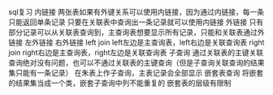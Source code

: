 sql复习
内链接
  两张表如果有外键关系可以使用内链接，因为通过内链接，每一条只能返回单条记录
  只要在关联表中查询出一条记录就可以使用内链接
外链接
  只有部分记录可以从关联表查询到，主查询表想要显示所有记录，只能和关联表通过外链接
  左外链接 右外链接
    left join left左边是主查询表，left右边是关联查询表
    right join right右边是主查询表，right左边是关联查询表
子查询
  通过关联表的主键关联查询绝对没有问题，也可以不通过关联表的主键查询（但是子查询关联查询的结果集只能有一条记录）
  在朱表上作子查询，主表记录会全部显示
嵌套表查询
  将嵌套的结果集当成一个类，嵌套子查询中列不能重复的
  嵌套表的层级有限制
